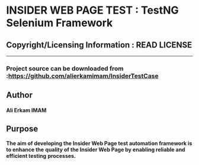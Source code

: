 # INSIDER WEB PAGE TEST : TestNG Selenium Framework
## Copyright/Licensing Information : READ LICENSE

---
### Project source can be downloaded from :https://github.com/alierkamimam/InsiderTestCase
## Author

#### Ali Erkam IMAM 

## Purpose

**The aim of developing the Insider Web Page test automation framework is to enhance the**
**quality of the Insider Web Page  by enabling reliable and efficient testing** 
**processes.** 
